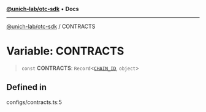 [**@unich-lab/otc-sdk**](../README.md) • **Docs**

***

[@unich-lab/otc-sdk](../globals.md) / CONTRACTS

# Variable: CONTRACTS

> `const` **CONTRACTS**: `Record`\<[`CHAIN_ID`](../enumerations/CHAIN_ID.md), `object`\>

## Defined in

configs/contracts.ts:5
